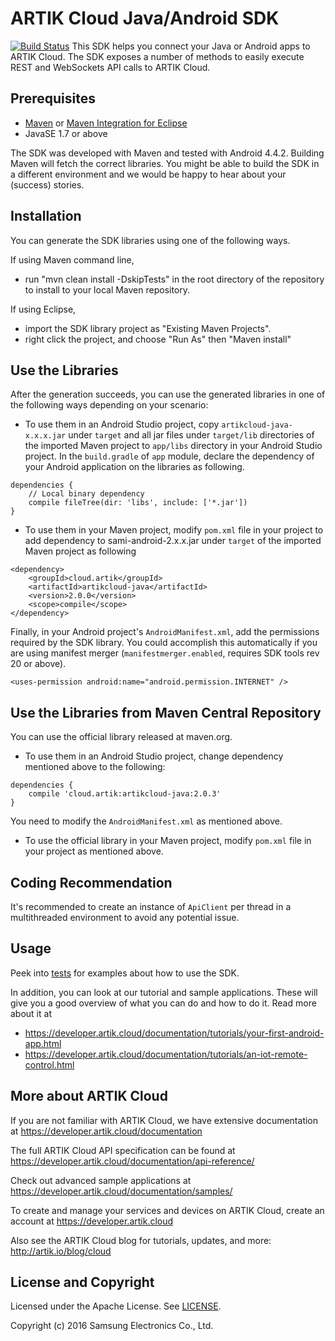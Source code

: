ARTIK Cloud Java/Android SDK
================
[![Build Status](https://travis-ci.org/artikcloud/artikcloud-java.svg?branch=master)](https://travis-ci.org/artikcloud/artikcloud-java)
This SDK helps you connect your Java or Android apps to ARTIK Cloud. The SDK exposes a number of methods to easily execute REST and WebSockets API calls to ARTIK Cloud. 

Prerequisites
-------------

 * [Maven](http://maven.apache.org/) or [Maven Integration for Eclipse](https://www.eclipse.org/m2e/)
 * JavaSE 1.7 or above 

The SDK was developed with Maven and tested with Android 4.4.2. Building Maven will fetch the correct libraries. You might be able to build the SDK in a different environment and we would be happy to hear about your (success) stories.

Installation
---------------------

You can generate the SDK libraries using one of the following ways. 

If using Maven command line,
- run "mvn clean install -DskipTests" in the root directory of the repository to install to your local Maven repository.

If using Eclipse, 
- import the SDK library project as "Existing Maven Projects".
- right click the project, and choose "Run As" then "Maven install"

Use the Libraries
---------------------

After the generation succeeds, you can use the generated libraries in one of the following ways depending on your scenario:

- To use them in an Android Studio project, copy `artikcloud-java-x.x.x.jar` under `target` and all jar files under `target/lib` directories of the imported Maven project to `app/libs` directory in your Android Studio project. In the `build.gradle` of `app` module, declare the dependency of your Android application on the libraries as following.

~~~
dependencies {
    // Local binary dependency
    compile fileTree(dir: 'libs', include: ['*.jar'])
}
~~~

- To use them in your Maven project, modify `pom.xml` file in your project to add dependency to sami-android-2.x.x.jar under `target` of the imported Maven project as following

~~~
<dependency>
    <groupId>cloud.artik</groupId>
    <artifactId>artikcloud-java</artifactId>
    <version>2.0.0</version>
    <scope>compile</scope>
</dependency>
~~~

Finally, in your Android project's `AndroidManifest.xml`, add the permissions required by the SDK library. You could accomplish this automatically if you are using manifest merger (`manifestmerger.enabled`, requires SDK tools rev 20 or above).

~~~
<uses-permission android:name="android.permission.INTERNET" />
~~~

Use the Libraries from Maven Central Repository
---------------------

You can use the official library released at maven.org.

- To use them in an Android Studio project, change dependency mentioned above to the following:

~~~
dependencies {
    compile 'cloud.artik:artikcloud-java:2.0.3'
}
~~~

You need to modify the `AndroidManifest.xml` as mentioned above.

- To use the official library in your Maven project, modify `pom.xml` file in your project as mentioned above.

Coding Recommendation
------

It's recommended to create an instance of `ApiClient` per thread in a multithreaded environment to avoid any potential issue.

Usage
------

Peek into [tests](https://github.com/artikcloud/artikcloud-java/tree/master/src/test/java/cloud/artik) for examples about how to use the SDK.

In addition, you can look at our tutorial and sample applications. These will give you a good overview of what you can do and how to do it. Read more about it at

- https://developer.artik.cloud/documentation/tutorials/your-first-android-app.html
- https://developer.artik.cloud/documentation/tutorials/an-iot-remote-control.html

More about ARTIK Cloud
----------------------

If you are not familiar with ARTIK Cloud, we have extensive documentation at https://developer.artik.cloud/documentation

The full ARTIK Cloud API specification can be found at https://developer.artik.cloud/documentation/api-reference/

Check out advanced sample applications at https://developer.artik.cloud/documentation/samples/

To create and manage your services and devices on ARTIK Cloud, create an account at https://developer.artik.cloud

Also see the ARTIK Cloud blog for tutorials, updates, and more: http://artik.io/blog/cloud

License and Copyright
---------------------

Licensed under the Apache License. See [LICENSE](https://github.com/artikcloud/artikcloud-java/blob/master/LICENSE).

Copyright (c) 2016 Samsung Electronics Co., Ltd.
